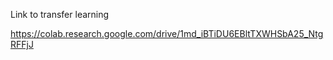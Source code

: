 Link to transfer learning


https://colab.research.google.com/drive/1md_iBTiDU6EBltTXWHSbA25_NtgRFFjJ

